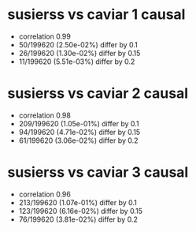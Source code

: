 # susierss vs caviar  1 causal

- correlation 0.99
- 50/199620 (2.50e-02%) differ by 0.1
- 26/199620 (1.30e-02%) differ by 0.15
- 11/199620 (5.51e-03%) differ by 0.2


# susierss vs caviar  2 causal

- correlation 0.98
- 209/199620 (1.05e-01%) differ by 0.1
- 94/199620 (4.71e-02%) differ by 0.15
- 61/199620 (3.06e-02%) differ by 0.2


# susierss vs caviar  3 causal

- correlation 0.96
- 213/199620 (1.07e-01%) differ by 0.1
- 123/199620 (6.16e-02%) differ by 0.15
- 76/199620 (3.81e-02%) differ by 0.2


